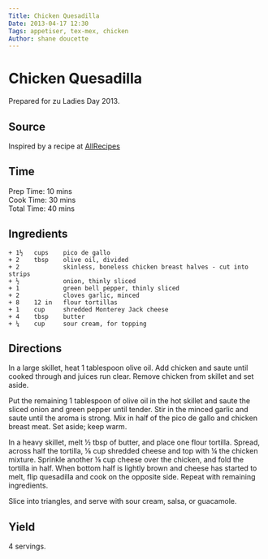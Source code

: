 ```yaml
---
Title: Chicken Quesadilla  
Date: 2013-04-17 12:30  
Tags: appetiser, tex-mex, chicken
Author: shane doucette  
---
```


# Chicken Quesadilla
Prepared for zu Ladies Day 2013.

## Source
Inspired by a recipe at [AllRecipes](http://allrecipes.com/Recipe/Pico-de-Gallo-Chicken-Quesadillas/Detail.aspx)

## Time
Prep Time: 10 mins  
Cook Time: 30 mins  
Total Time: 40 mins  

## Ingredients
~~~~
+ 1½   cups    pico de gallo
+ 2    tbsp    olive oil, divided
+ 2            skinless, boneless chicken breast halves - cut into strips
+ ½            onion, thinly sliced
+ 1            green bell pepper, thinly sliced
+ 2            cloves garlic, minced
+ 8    12 in   flour tortillas
+ 1    cup     shredded Monterey Jack cheese
+ 4    tbsp    butter
+ ¼    cup     sour cream, for topping
~~~~

## Directions
In a large skillet, heat 1 tablespoon olive oil. Add chicken and saute 
until cooked through and juices run clear. Remove chicken from skillet 
and set aside.

Put the remaining 1 tablespoon of olive oil in the hot skillet and saute 
the sliced onion and green pepper until tender. Stir in the minced garlic 
and saute until the aroma is strong. Mix in half of the pico de gallo and 
chicken breast meat. Set aside; keep warm.

In a heavy skillet, melt ½ tbsp of butter, and place one flour tortilla. 
Spread, across half the tortilla, ⅛ cup shredded cheese and top with ¼ the
chicken mixture. Sprinkle another ⅛ cup cheese over the chicken, and fold 
the tortilla in half. When bottom half is lightly brown and cheese has 
started to melt, flip quesadilla and cook on the opposite side. Repeat 
with remaining ingredients. 

Slice into triangles, and serve with sour cream, salsa, or guacamole.

## Yield
4 servings.
